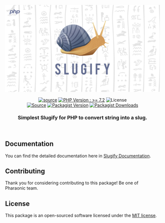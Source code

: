 <p align="center"><a href="https://pharaonic.io" target="_blank"><img src="https://raw.githubusercontent.com/Pharaonic/logos/main/php/slugify.jpg"></a></p>

<p align="center">
  <a href="https://github.com/Pharaonic/php-slugify/actions/workflows/build.yml" target="_blank"><img src="https://github.com/Pharaonic/php-slugify/actions/workflows/build.yml/badge.svg?branch=main" alt="source"></a>
  <a href="https://php.net" target="_blank"><img src="https://img.shields.io/static/v1?label=PHP&message=%3E=7.2&color=blue&style=flat-square" alt="PHP Version : >= 7.2"></a>
  <img src="https://img.shields.io/static/v1?label=License&message=MIT&color=brightgreen&style=flat-square" alt="License">
  <br>
  <a href="https://packagist.org/packages/Pharaonic/php-slugify" target="_blank"><img src="https://img.shields.io/static/v1?label=Packagist&message=pharaonic/php-slugify&color=blue&logo=packagist&logoColor=white" alt="Source"></a>
  <a href="https://packagist.org/packages/pharaonic/php-slugify" target="_blank"><img src="https://poser.pugx.org/pharaonic/php-slugify/v" alt="Packagist Version"></a>
  <a href="https://packagist.org/packages/pharaonic/php-slugify" target="_blank"><img src="https://poser.pugx.org/pharaonic/php-slugify/downloads" alt="Packagist Downloads"></a>
</p>

<h3 align="center">Simplest Slugify for PHP to convert string into a slug.</h3>
<br>

## Documentation

You can find the detailed documentation here in [Slugify Documentation](https://pharaonic.io/packages/php/slugify).

## Contributing

Thank you for considering contributing to this package! Be one of Pharaonic team.

## License

This package is an open-sourced software licensed under the [MIT license](https://opensource.org/licenses/MIT).
